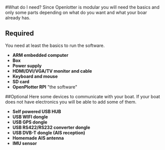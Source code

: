 #What do I need?
Since Openlotter is modular you will need the basics and only some parts depending on what do you want and what your boar already has.
## Required
You need at least the basics to run the software.
* **ARM embedded computer**
* **Box**
* **Power supply**
* **HDMI/DVI/VGA/TV monitor and cable**
* **Keyboard and mouse**
* **SD card**
* **OpenPlotter RPI** "the software"

##Optional
Here some devices to communicate with your boat. If your boat does not have electronics you will be able to add some of them.
* **Self powered USB HUB**
* **USB WIFI dongle**
* **USB GPS dongle**
* **USB RS422/RS232 converter dongle**
* **USB DVB-T dongle (AIS reception)**
* **Homemade AIS antenna**
* **IMU sensor**